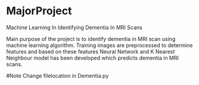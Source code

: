 # MajorProject
Machine Learning In Identifying Dementia In MRI Scans

Main purpose of the project is to identify dementia in MRI scan using machine learning algorithm. Training images are preprocessed to determine features and based on these features Neural Network and K Nearest Neighbour model has been developed which predicts dementia in MRI scans.



#Note
Change filelocation in Dementia.py

